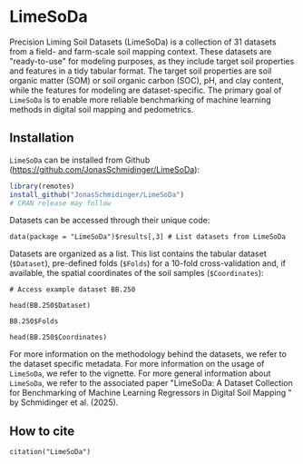 
# LimeSoDa

Precision Liming Soil Datasets (LimeSoDa) is a collection of 31 datasets from a field- and farm-scale soil mapping context. These datasets are "ready-to-use" for modeling purposes, as they include target soil properties and features in a tidy tabular format. The target soil properties are soil organic matter (SOM) or soil organic carbon (SOC), pH, and clay content, while the features for modeling are dataset-specific. The primary goal of `LimeSoDa` is to enable more reliable benchmarking of machine learning methods in digital soil mapping and pedometrics.
<!-- badges: start -->
<!-- badges: end -->

## Installation

`LimeSoDa` can be installed from Github (https://github.com/JonasSchmidinger/LimeSoDa):

``` r
library(remotes)
install_github("JonasSchmidinger/LimeSoDa")
# CRAN release may follow

```

Datasets can be accessed through their unique code:

```{r}
data(package = "LimeSoDa")$results[,3] # List datasets from LimeSoDa
```

Datasets are organized as a list. This list contains the tabular dataset (`$Dataset`), pre-defined folds (`$Folds`) for a 10-fold cross-validation and, if available, the spatial coordinates of the soil samples (`$Coordinates`):

```{r}
# Access example dataset BB.250

head(BB.250$Dataset)

BB.250$Folds

head(BB.250$Coordinates)
```

For more information on the methodology behind the datasets, we refer to the dataset specific metadata.
For more information on the usage of `LimeSoDa`, we refer to the vignette.
For more general information about `LimeSoDa`, we refer to the associated paper "LimeSoDa: A Dataset Collection for Benchmarking of Machine Learning Regressors in Digital Soil Mapping " by Schmidinger et al. (2025).


## How to cite

```{r}
citation("LimeSoDa")
```
